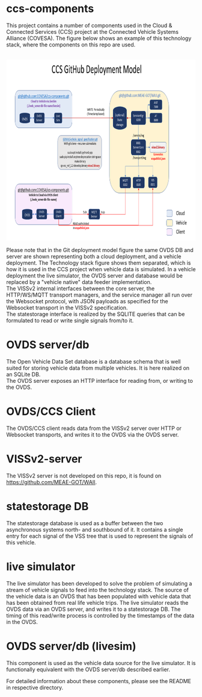 # ccs-components
This project contains a number of components used in the Cloud & Connected Services (CCS) project at the Connected Vehicle Systems Alliance (COVESA).
The figure below shows an example of this technology stack, where the components on this repo are used.

<br><img src="docs/VSS_CCS_Setup.png" alt="CCS GitHub Deployment Model" width="800" height="480"/><br>

Please note that in the Git deployment model figure the same OVDS DB and server are shown representing both a cloud deployment, and a vehicle deployment.
The Technology stack figure shows them separated, which is how it is used in the CCS project when vehicle data is simulated. In a vehicle deployment the live simulator, the OVDS server and database would be replaced by a "vehicle native" data feeder implementation.<br>
The VISSv2 internal interfaces between the core server, the HTTP/WS/MQTT transport managers, and the service manager all run over the Websocket protocol, with JSON payloads as specified for the Websocket transport in the VISSv2 specification.<br>
The statestorage interface is realized by the SQLITE queries that can be formulated to read or write single signals from/to it.

# OVDS server/db
The Open Vehicle Data Set database is a database schema that is well suited for storing vehicle data from multiple vehicles. 
It is here realized on an SQLite DB.<br>
The OVDS server exposes an HTTP interface for reading from, or writing to the OVDS.

# OVDS/CCS Client
The OVDS/CCS client reads data from the VISSv2 server over HTTP or Websocket transports, and writes it to the OVDS via the OVDS server.

# VISSv2-server
The VISSv2 server is not developed on this repo, it is found on https://github.com/MEAE-GOT/WAII.

# statestorage DB
The statestorage database is used as a buffer between the two asynchronous systems north- and southbound of it.
It contains a single entry for each signal of the VSS tree that is used to represent the signals of this vehicle. 

# live simulator
The live simulator has been developed to solve the problem of simulating a stream of vehicle signals to feed into the technology stack.
The source of the vehicle data is an OVDS that has been populated with vehicle data that has been obtained from real life vehicle trips.
The live simulator reads the OVDS data via an OVDS server, and writes it to a statestorage DB. 
The timing of this read/write process is controlled by the timestamps of the data in the OVDS.

# OVDS server/db (livesim)
This component is used as the vehicle data source for the live simulator. 
It is functionally equivalent with the OVDS server/db described earlier.<br>

For detailed information about these components, please see the README in respective directory.

